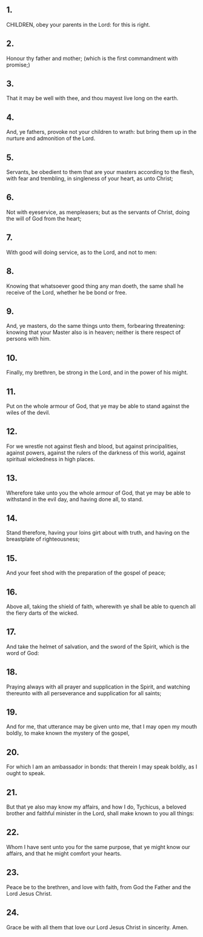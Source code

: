 ## 1.
CHILDREN, obey your parents in the Lord: for this is right.
## 2.
Honour thy father and mother; (which is the first commandment with promise;)
## 3.
That it may be well with thee, and thou mayest live long on the earth.
## 4.
And, ye fathers, provoke not your children to wrath: but bring them up in the nurture and admonition of the Lord.
## 5.
Servants, be obedient to them that are your masters according to the flesh, with fear and trembling, in singleness of your heart, as unto Christ;
## 6.
Not with eyeservice, as menpleasers; but as the servants of Christ, doing the will of God from the heart;
## 7.
With good will doing service, as to the Lord, and not to men:
## 8.
Knowing that whatsoever good thing any man doeth, the same shall he receive of the Lord, whether he be bond or free.
## 9.
And, ye masters, do the same things unto them, forbearing threatening: knowing that your Master also is in heaven; neither is there respect of persons with him.
## 10.
Finally, my brethren, be strong in the Lord, and in the power of his might.
## 11.
Put on the whole armour of God, that ye may be able to stand against the wiles of the devil.
## 12.
For we wrestle not against flesh and blood, but against principalities, against powers, against the rulers of the darkness of this world, against spiritual wickedness in high places.
## 13.
Wherefore take unto you the whole armour of God, that ye may be able to withstand in the evil day, and having done all, to stand.
## 14.
Stand therefore, having your loins girt about with truth, and having on the breastplate of righteousness;
## 15.
And your feet shod with the preparation of the gospel of peace;
## 16.
Above all, taking the shield of faith, wherewith ye shall be able to quench all the fiery darts of the wicked.
## 17.
And take the helmet of salvation, and the sword of the Spirit, which is the word of God:
## 18.
Praying always with all prayer and supplication in the Spirit, and watching thereunto with all perseverance and supplication for all saints;
## 19.
And for me, that utterance may be given unto me, that I may open my mouth boldly, to make known the mystery of the gospel,
## 20.
For which I am an ambassador in bonds: that therein I may speak boldly, as I ought to speak.
## 21.
But that ye also may know my affairs, and how I do, Tychicus, a beloved brother and faithful minister in the Lord, shall make known to you all things:
## 22.
Whom I have sent unto you for the same purpose, that ye might know our affairs, and that he might comfort your hearts.
## 23.
Peace be to the brethren, and love with faith, from God the Father and the Lord Jesus Christ.
## 24.
Grace be with all them that love our Lord Jesus Christ in sincerity. Amen.
